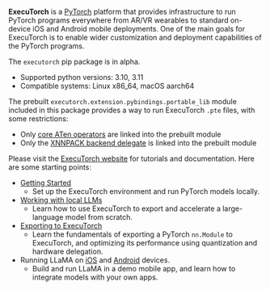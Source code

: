 **ExecuTorch** is a [PyTorch](https://pytorch.org/) platform that provides
infrastructure to run PyTorch programs everywhere from AR/VR wearables to
standard on-device iOS and Android mobile deployments. One of the main goals for
ExecuTorch is to enable wider customization and deployment capabilities of the
PyTorch programs.

The `executorch` pip package is in alpha.
* Supported python versions: 3.10, 3.11
* Compatible systems: Linux x86_64, macOS aarch64

The prebuilt `executorch.extension.pybindings.portable_lib` module included in
this package provides a way to run ExecuTorch `.pte` files, with some
restrictions:
* Only [core ATen
  operators](https://pytorch.org/executorch/stable/ir-ops-set-definition.html)
  are linked into the prebuilt module
* Only the [XNNPACK backend
  delegate](https://pytorch.org/executorch/main/native-delegates-executorch-xnnpack-delegate.html)
  is linked into the prebuilt module

Please visit the [ExecuTorch website](https://pytorch.org/executorch/) for
tutorials and documentation. Here are some starting points:
* [Getting
  Started](https://pytorch.org/executorch/stable/getting-started-setup.html)
  * Set up the ExecuTorch environment and run PyTorch models locally.
* [Working with
  local LLMs](https://pytorch.org/executorch/stable/llm/getting-started.html)
  * Learn how to use ExecuTorch to export and accelerate a large-language model
    from scratch.
* [Exporting to
  ExecuTorch](https://pytorch.org/executorch/main/tutorials/export-to-executorch-tutorial.html)
  * Learn the fundamentals of exporting a PyTorch `nn.Module` to ExecuTorch, and
    optimizing its performance using quantization and hardware delegation.
* Running LLaMA on
  [iOS](https://pytorch.org/executorch/stable/llm/llama-demo-ios.html) and
  [Android](https://pytorch.org/executorch/stable/llm/llama-demo-android.html)
  devices.
  * Build and run LLaMA in a demo mobile app, and learn how to integrate models
    with your own apps.
